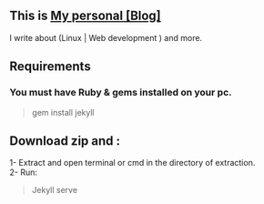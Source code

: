 ## This is [My personal [Blog]](http://moh117.github.io/)  
  
I write about (Linux | Web development ) and more.
  
## Requirements  
### You must have Ruby & gems installed on your pc.  
> gem install jekyll  
  
## Download zip and :  
1- Extract and open terminal or cmd in the directory of extraction.  
2- Run:  
> Jekyll serve  
